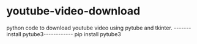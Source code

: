 # youtube-video-download
python code to download youtube video using pytube and tkinter.
 -------install pytube3------------
 pip install pytube3
 
